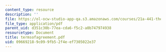 ```yaml
---
content_type: resource
description: ''
file: https://ol-ocw-studio-app-qa.s3.amazonaws.com/courses/21a-441-the-conquest-of-america-spring-2004/096692189c099fb52f4eef7305022e37_termsofagreement.pdf
file_type: application/pdf
parent_uid: d351c30b-77ea-cda6-f5c2-a0b747974938
resourcetype: Document
title: termsofagreement.pdf
uid: 09669218-9c09-9fb5-2f4e-ef7305022e37
---
```

